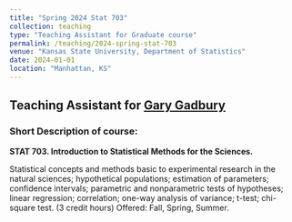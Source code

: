 ```yaml
---
title: "Spring 2024 Stat 703"
collection: teaching
type: "Teaching Assistant for Graduate course"
permalink: /teaching/2024-spring-stat-703
venue: "Kansas State University, Department of Statistics"
date: 2024-01-01
location: "Manhattan, KS"
---
```


<h2> Teaching Assistant for <a href="https://www.k-state.edu/stats/about/people/gadbury.html" target="_blank">Gary Gadbury</a></h2>

<h3> Short Description of course: </h3>

<b> STAT 703. Introduction to Statistical Methods for the Sciences. </b>

Statistical concepts and methods basic to experimental research in the natural sciences; hypothetical populations; estimation of parameters; confidence intervals; parametric and nonparametric tests of hypotheses; linear regression; correlation; one-way analysis of variance; t-test; chi-square test.
(3 credit hours) Offered: Fall, Spring, Summer.

